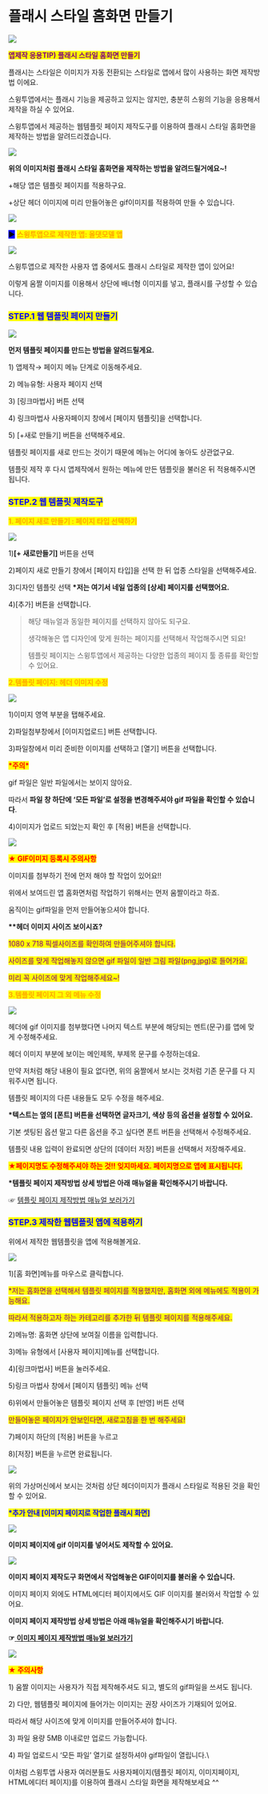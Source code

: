 # 플래시 스타일 홈화면 만들기

![](https://wp.swing2app.co.kr/wp-content/uploads/2018/09/%ED%94%8C%EB%9E%98%EC%8B%9C-%ED%99%88%ED%99%94%EB%A9%B4.png)

<mark style="color:purple;">**앱제작 응용TIP) 플래시 스타일 홈화면 만들기**</mark>

플래시는 스타일은 이미지가 자동 전환되는 스타일로 앱에서 많이 사용하는 화면 제작방법 이에요.

스윙투앱에서는 플래시 기능을 제공하고 있지는 않지만, 충분히 스윙의 기능을 응용해서 제작을 하실 수 있어요.

스윙투앱에서 제공하는 웹템플릿 페이지 제작도구를 이용하여 플래시 스타일 홈화면을 제작하는 방법을 알려드리겠습니다.



![](https://wp.swing2app.co.kr/wp-content/uploads/2018/09/%EB%85%B9%ED%99%94\_2020\_12\_14\_15\_39\_13\_690.gif)

**위의 이미지처럼 플래시 스타일 홈화면을 제작하는 방법을 알려드릴거에요\~!**

\+해당 앱은 템플릿 페이지를 적용하구요.

\+상단 헤더 이미지에 미리 만들어놓은 gif이미지를 적용하여 만들 수 있습니다.

![](https://wp.swing2app.co.kr/wp-content/uploads/2018/09/%EC%BA%A1%EC%B2%98-3.png)

<mark style="background-color:blue;">**▶**</mark> <mark style="color:orange;">**스윙투앱으로 제작한 앱: 올댓모델 앱**</mark>

![](https://wp.swing2app.co.kr/wp-content/uploads/2018/09/%EB%85%B9%ED%99%94\_2020\_12\_15\_17\_04\_54\_162.gif)

스윙투앱으로 제작한 사용자 앱 중에서도 플래시 스타일로 제작한 앱이 있어요!

이렇게 움짤 이미지를 이용해서 상단에 배너형 이미지를 넣고, 플래시를 구성할 수 있습니다.



### <mark style="color:blue;">**STEP.1 웹 템플릿 페이지 만들기**</mark>

![](https://wp.swing2app.co.kr/wp-content/uploads/2018/09/%EC%9B%B9%ED%85%9C%ED%94%8C%EB%A6%BF-NEW1-1.png)

**먼저 템플릿 페이지를 만드는 방법을 알려드릴게요.**

1\) 앱제작→ 페이지 메뉴 단계로 이동해주세요.

2\) 메뉴유형: 사용자 페이지 선택

3\) \[링크마법사] 버튼 선택

4\) 링크마법사 사용자페이지 창에서 \[페이지 템플릿]을 선택합니다.

5\) \[+새로 만들기] 버튼을 선택해주세요.&#x20;

템플릿 페이지를 새로 만드는 것이기 때문에 메뉴는 어디에 놓아도 상관없구요.

템플릿 제작 후 다시 앱제작에서 원하는 메뉴에 만든 템플릿을 불러온 뒤 적용해주시면 됩니다.&#x20;



### <mark style="color:blue;">**STEP.2 웹 템플릿 제작도구**</mark>

<mark style="color:orange;">**1. 페이지 새로 만들기 : 페이지 타입 선택하기**</mark>

![](https://wp.swing2app.co.kr/wp-content/uploads/2018/09/%ED%94%8C%EB%9E%98%EC%8B%9C%ED%99%94%EB%A9%B4-new1.png)

1\)**\[+ 새로만들기]** 버튼을 선택

2\)페이지 새로 만들기 창에서 \[페이지 타입]을 선택 한 뒤  업종 스타일을 선택해주세요.

3\)디자인 템플릿 선택 **\*저는 여기서 네일 업종의 \[상세] 페이지를 선택했어요.**

4\)\[추가] 버튼을 선택합니다.

> 해당 매뉴얼과 동일한 페이지를 선택하지 않아도 되구요.
>
> 생각해놓은 앱 디자인에 맞게 원하는 페이지를 선택해서 작업해주시면 되요!
>
> 템플릿 페이지는 스윙투앱에서 제공하는 다양한 업종의 페이지 툴 종류를 확인할 수 있어요.



<mark style="color:orange;">**2.템플릿 페이지: 헤더 이미지 수정**</mark>

![](https://wp.swing2app.co.kr/wp-content/uploads/2018/09/%EC%9B%B9%ED%85%9C%ED%94%8C%EB%A6%BF%ED%94%8C%EB%9E%98%EC%8B%9Cnew2-1.png)

1\)이미지 영역 부분을 탭해주세요.&#x20;

2\)파일첨부창에서 \[이미지업로드] 버튼 선택합니다.

3\)파일창에서 미리 준비한 이미지를 선택하고 \[열기] 버튼을 선택합니다.

<mark style="color:red;">**\*주의\***</mark>

gif 파일은 일반 파일에서는 보이지 않아요.

따라서 **파일 창 하단에 ‘모든 파일’로 설정을 변경해주셔야 gif 파일을 확인할 수 있습니다**.

4\)이미지가 업로드 되었는지 확인 후 \[적용] 버튼을 선택합니다.

![](https://wp.swing2app.co.kr/wp-content/uploads/2020/09/%EC%BA%A1%EC%B2%9833.png)

<mark style="color:red;">**★ GIF이미지 등록시 주의사항**</mark>

이미지를 첨부하기 전에 먼저 해야 할 작업이 있어요!!

위에서 보여드린 앱 홈화면처럼 작업하기 위해서는 먼저 움짤이라고 하죠.

움직이는 gif파일을 먼저 만들어놓으셔야 합니다.&#x20;

**\*\*헤더 이미지 사이즈 보이시죠?**

<mark style="color:purple;">1080 x 718 픽셀사이즈를 확인하여 만들어주셔야 합니다.</mark>&#x20;

<mark style="color:purple;">사이즈를 맞게 작업해놓지 않으면 gif 파일이 일반 그림 파일(png,jpg)로 들어가요.</mark>

<mark style="color:purple;">미리 꼭 사이즈에 맞게 작업해주세요\~!</mark>



<mark style="color:orange;">**3.템플릿 페이지 그 외 메뉴 수정**</mark>

![](https://wp.swing2app.co.kr/wp-content/uploads/2018/09/%EC%9B%B9%ED%85%9C%ED%94%8C%EB%A6%BF%ED%94%8C%EB%9E%98%EC%8B%9Cnew3.png)

헤더에 gif 이미지를 첨부했다면 나머지 텍스트 부분에 해당되는 멘트(문구)를 앱에 맞게 수정해주세요.

헤더 이미지 부분에 보이는 메인제목, 부제목 문구를 수정하는데요.

만약 저처럼 해당 내용이 필요 없다면, 위의 움짤에서 보시는 것처럼 기존 문구를 다 지워주시면 됩니다.

템플릿 페이지의 다른 내용들도 모두 수정을 해주세요.

**\*텍스트는 옆의 \[폰트] 버튼을 선택하면 글자크기, 색상 등의 옵션을 설정할 수 있어요.**&#x20;

기본 셋팅된 옵션 말고 다른 옵션을 주고 싶다면 폰트 버튼을 선택해서 수정해주세요.

템플릿 내용 입력이 완료되면 상단의 \[데이터 저장] 버튼을 선택해서 저장해주세요.

<mark style="color:red;">**★페이지명도 수정해주셔야 하는 것!! 잊지마세요. 페이지명으로 앱에 표시됩니다.**</mark>&#x20;



**\*템플릿 페이지 제작방법 상세 방법은 아래 매뉴얼을 확인해주시기 바랍니다.**

☞ [템플릿 페이지 제작방법 매뉴얼 보러가기](../v2/pagemenu/template-page.md)



### <mark style="color:blue;">**STEP.3 제작한 웹템플릿 앱에 적용하기**</mark>

위에서 제작한 웹템플릿을  앱에 적용해볼게요.

![](https://wp.swing2app.co.kr/wp-content/uploads/2018/09/%EC%9B%B9%ED%85%9C%ED%94%8C%EB%A6%BF%ED%94%8C%EB%9E%98%EC%8B%9Cnew1.png)

1\)\[홈 화면]메뉴를 마우스로 클릭합니다.

<mark style="color:purple;">\*저는 홈화면을 선택해서 템플릿 페이지를 적용했지만, 홈화면 외에 메뉴에도 적용이 가능해요.</mark>

<mark style="color:purple;">따라서 적용하고자 하는 카테고리를 추가한 뒤 템플릿 페이지를 적용해주세요.</mark>&#x20;

2\)메뉴명: 홈화면 상단에 보여질 이름을 입력합니다.

3\)메뉴 유형에서 \[사용자 페이지]메뉴를 선택합니다.

4\)\[링크마법사] 버튼을 눌러주세요.

5\)링크 마법사 창에서 \[페이지 템플릿] 메뉴 선택

6\)위에서 만들어놓은 템플릿 페이지 선택 후 \[반영] 버튼 선택

<mark style="color:purple;">만들어놓은 페이지가 안보인다면, 새로고침을 한 번 해주세요!</mark>

7\)페이지 하단의 \[적용] 버튼을 누르고

8\)\[저장] 버튼을 누르면 완료됩니다.&#x20;



![](https://wp.swing2app.co.kr/wp-content/uploads/2018/09/%EB%85%B9%ED%99%94\_2020\_12\_14\_15\_41\_44\_321.gif)

위의 가상머신에서 보시는 것처럼 상단 헤더이미지가 플래시 스타일로 적용된 것을 확인할 수 있어요.



<mark style="color:blue;">**\*추가 안내 \[이미지 페이지로 작업한 플래시 화면]**</mark>

![](https://wp.swing2app.co.kr/wp-content/uploads/2018/09/%EB%85%B9%ED%99%94\_2020\_12\_14\_16\_23\_01\_948.gif)

**이미지 페이지에 gif 이미지를 넣어서도 제작할 수 있어요.**&#x20;

![](https://wp.swing2app.co.kr/wp-content/uploads/2018/09/%EB%85%B9%ED%99%94\_2020\_12\_14\_16\_26\_18\_258.gif)

**이미지 페이지 제작도구 화면에서 작업해놓은 GIF이미지를 불러올 수 있습니다.**

이미지 페이지 외에도 HTML에디터 페이지에서도 GIF 이미지를 불러와서 작업할 수 있어요.&#x20;

**이미지 페이지 제작방법 상세 방법은 아래 매뉴얼을 확인해주시기 바랍니다.**

**☞**[ **이미지 페이지 제작방법 매뉴얼 보러가기**](../v2/pagemenu/imagepage.md)

![](https://wp.swing2app.co.kr/wp-content/uploads/2020/07/%EC%BA%A1%EC%B2%98.png)

<mark style="color:red;">**★ 주의사항**</mark>

1\) 움짤 이미지는 사용자가 직접 제작해주셔도 되고, 별도의  gif파일을 쓰셔도 됩니다.

2\) 다만, 웹템플릿 페이지에 들어가는 이미지는 권장 사이즈가 기재되어 있어요.

따라서 해당 사이즈에 맞게 이미지를 만들어주셔야 합니다.

3\) 파일 용량 5MB 이내로만 업로드 가능합니다.

4\) 파일 업로드시 ‘모든 파일’ 열기로 설정하셔야 gif파일이 열립니다.\


이처럼 스윙투앱 사용자 여러분들도 사용자페이지(템플릿 페이지, 이미지페이지, HTML에디터 페이지)를 이용하여 플래시 스타일 화면을 제작해보세요 ^^
